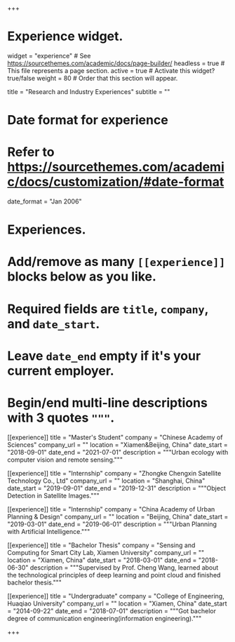+++
# Experience widget.
widget = "experience"  # See https://sourcethemes.com/academic/docs/page-builder/
headless = true  # This file represents a page section.
active = true  # Activate this widget? true/false
weight = 80  # Order that this section will appear.

title = "Research and Industry Experiences"
subtitle = ""

# Date format for experience
#   Refer to https://sourcethemes.com/academic/docs/customization/#date-format
date_format = "Jan 2006"

# Experiences.
#   Add/remove as many `[[experience]]` blocks below as you like.
#   Required fields are `title`, `company`, and `date_start`.
#   Leave `date_end` empty if it's your current employer.
#   Begin/end multi-line descriptions with 3 quotes `"""`.
[[experience]]
  title = "Master's Student"
  company = "Chinese Academy of Sciences"
  company_url = ""
  location = "Xiamen&Beijing, China"
  date_start = "2018-09-01"
  date_end = "2021-07-01"
  description = """Urban ecology with computer vision and remote sensing."""

[[experience]]
  title = "Internship"
  company = "Zhongke Chengxin Satellite Technology Co., Ltd"
  company_url = ""
  location = "Shanghai, China"
  date_start = "2019-09-01"
  date_end = "2019-12-31"
  description = """Object Detection in Satellite Images."""

[[experience]]
  title = "Internship"
  company = "China Academy of Urban Planning & Design"
  company_url = ""
  location = "Beijing, China"
  date_start = "2019-03-01"
  date_end = "2019-06-01"
  description = """Urban Planning with Artificial Intelligence."""

[[experience]]
  title = "Bachelor Thesis"
  company = "Sensing and Computing for Smart City Lab, Xiamen University"
  company_url = ""
  location = "Xiamen, China"
  date_start = "2018-03-01"
  date_end = "2018-06-30"
  description = """Supervised by Prof. Cheng Wang, learned about the technological principles of deep learning and point cloud and finished bachelor thesis."""

[[experience]]
  title = "Undergraduate"
  company = "College of Engineering, Huaqiao University"
  company_url = ""
  location = "Xiamen, China"
  date_start = "2014-09-22"
  date_end = "2018-07-01"
  description = """Got bachelor degree of communication engineering(information engineering)."""

+++
